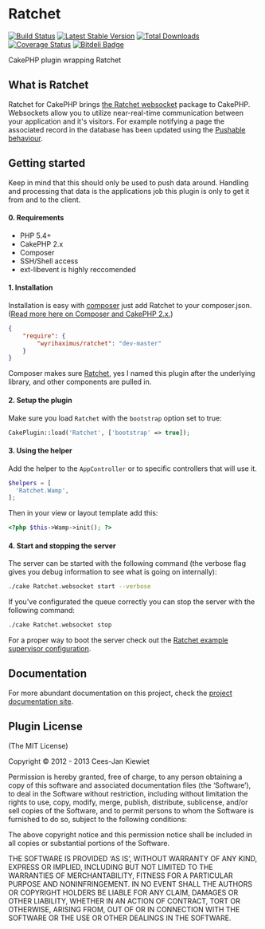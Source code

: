 Ratchet
=======

[![Build Status](https://travis-ci.org/WyriHaximus/Ratchet.png)](https://travis-ci.org/WyriHaximus/Ratchet)
[![Latest Stable Version](https://poser.pugx.org/WyriHaximus/Ratchet/v/stable.png)](https://packagist.org/packages/WyriHaximus/Ratchet)
[![Total Downloads](https://poser.pugx.org/WyriHaximus/Ratchet/downloads.png)](https://packagist.org/packages/WyriHaximus/Ratchet)
[![Coverage Status](https://coveralls.io/repos/WyriHaximus/Ratchet/badge.png)](https://coveralls.io/r/WyriHaximus/Ratchet)
[![Bitdeli Badge](https://d2weczhvl823v0.cloudfront.net/WyriHaximus/ratchet/trend.png)](https://bitdeli.com/free "Bitdeli Badge")

CakePHP plugin wrapping Ratchet

## What is Ratchet ##

Ratchet for CakePHP brings [the Ratchet websocket](http://socketo.me/) package to CakePHP. Websockets allow you to utilize near-real-time communication between your application and it's visitors. For example notifying a page the associated record in the database has been updated using the [Pushable behaviour](http://wyrihaximus.net/projects/cakephp/ratchet/documentation/model-push.html).

## Getting started ##

Keep in mind that this should only be used to push data around. Handling and processing that data is the applications job this plugin is only to get it from and to the client.

#### 0. Requirements ####

* PHP 5.4+
* CakePHP 2.x
* Composer
* SSH/Shell access
* ext-libevent is highly reccomended

#### 1. Installation ####

Installation is easy with [composer](http://getcomposer.org/) just add Ratchet to your composer.json. ([Read more here on Composer and CakePHP 2.x.](http://book.cakephp.org/2.0/en/installation/advanced-installation.html#installing-cakephp-with-composer))

```json
{
	"require": {
		"wyrihaximus/ratchet": "dev-master"
	}
}
```

Composer makes sure [Ratchet](https://github.com/cboden/Ratchet), yes I named this plugin after the underlying library, and other components are pulled in.

#### 2. Setup the plugin ####

Make sure you load `Ratchet` with the `bootstrap` option set to true:
```php
CakePlugin::load('Ratchet', ['bootstrap' => true]);
```

#### 3. Using the helper ####

Add the helper to the `AppController` or to specific controllers that will use it.

```php
$helpers = [
  'Ratchet.Wamp',
];
```

Then in your view or layout template add this:

```php
<?php $this->Wamp->init(); ?>
```

#### 4. Start and stopping the server ####

The server can be started with the following command (the verbose flag gives you debug information to see what is going on internally):

```bash
./cake Ratchet.websocket start --verbose
```

If you've configurated the queue correctly you can stop the server with the following command:

```bash
./cake Ratchet.websocket stop
```

For a proper way to boot the server check out the [Ratchet example supervisor configuration](http://socketo.me/docs/deploy#supervisor).

## Documentation ##

For more abundant documentation on this project, check the [project documentation site](http://wyrihaximus.net/projects/cakephp/ratchet/documentation.html "Ratchet for CakePHP documentation").

## Plugin License ##

(The MIT License)

Copyright © 2012 - 2013 Cees-Jan Kiewiet

Permission is hereby granted, free of charge, to any person obtaining a copy of this software and associated documentation files (the ‘Software’), to deal in the Software without restriction, including without limitation the rights to use, copy, modify, merge, publish, distribute, sublicense, and/or sell copies of the Software, and to permit persons to whom the Software is furnished to do so, subject to the following conditions:

The above copyright notice and this permission notice shall be included in all copies or substantial portions of the Software.

THE SOFTWARE IS PROVIDED ‘AS IS’, WITHOUT WARRANTY OF ANY KIND, EXPRESS OR IMPLIED, INCLUDING BUT NOT LIMITED TO THE WARRANTIES OF MERCHANTABILITY, FITNESS FOR A PARTICULAR PURPOSE AND NONINFRINGEMENT. IN NO EVENT SHALL THE AUTHORS OR COPYRIGHT HOLDERS BE LIABLE FOR ANY CLAIM, DAMAGES OR OTHER LIABILITY, WHETHER IN AN ACTION OF CONTRACT, TORT OR OTHERWISE, ARISING FROM, OUT OF OR IN CONNECTION WITH THE SOFTWARE OR THE USE OR OTHER DEALINGS IN THE SOFTWARE.

